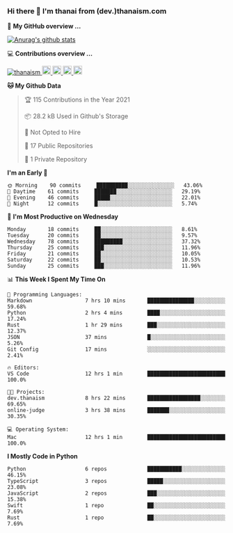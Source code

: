 ### Hi there 👋 I'm thanai from (dev.)thanaism.com

<!-- バッジ関連 -->
<!--
メイン：https://shields.io/category/social
GitHub view：https://github.com/antonkomarev/github-profile-views-counter
Qiita contributions：https://qiita.com/mikkame/items/f2c60d9caf8a8e38ec50
 -->

🍎 **My GitHub overview ...**

<!-- GitHubトロフィー -->
<!--
https://github.com/ryo-ma/github-profile-trophy
 -->

<!-- [![trophy](https://github-profile-trophy.vercel.app/?username=thanaism)](https://github.com/thanaism/thanaism) -->

<!-- GitHubステータス -->
<!--
https://github.com/anuraghazra/github-readme-stats
 -->

[![Anurag's github stats](https://github-readme-stats.vercel.app/api?username=thanaism&count_private=true&show_icons=true)](https://github.com/thanaism/thanaism)

<!-- [![ReadMe Card](https://github-readme-stats.vercel.app/api/pin/?username=thanaism&repo=thanaism)](https://github.com/thanaism/thanaism) -->

<!-- Skill icons -->
<!--
https://rahuldkjain.github.io/gh-profile-readme-generator/
 -->

💻 **Contributions overview ...**

<p align="left">

  <a href="https://github.com/thanaism/thanaism/">
    <img src="https://komarev.com/ghpvc/?username=thanaism" alt="thanaism" />
  </a>
  <a href="http://twitter.com/okinawa__noodle">
    <img height="20" src="https://img.shields.io/twitter/follow/okinawa__noodle?label=Twitter&logo=twitter&style=flat" />
  </a>
  <a href="https://github.com/thanaism">
    <img height="20" src="https://img.shields.io/github/followers/thanaism?label=follow&logo=github&style=flat" />
  </a>
  <!-- <a href="https://www.reddit.com/user/thanaism">
    <img height="20" src="https://img.shields.io/reddit/user-karma/combined/thanaism?label=Reddit&logo=reddit&style=flat" />
  </a>
  <a href="https://stackoverflow.com/users/5720201/thanaism">
    <img height="20" src="https://img.shields.io/stackexchange/stackoverflow/r/5720201?label=StackOverflow&logo=stack-overflow&style=flat" /> -->
  </a>
  <a href="http://qiita.com/thanai">
    <img height="20" src="https://qiita-badge.apiapi.app/s/thanai/posts.svg" />
  </a>
  <//qiita.com/thanai">
    <img height="20" src="https://qiita-badge.apiapi.app/s/thanai/contributions.svg" />
  </a>
</p>

<!--START_SECTION:waka-->
**🐱 My Github Data** 

> 🏆 115 Contributions in the Year 2021
 > 
> 📦 28.2 kB Used in Github's Storage 
 > 
> 🚫 Not Opted to Hire
 > 
> 📜 17 Public Repositories 
 > 
> 🔑 1 Private Repository 
 > 
**I'm an Early 🐤** 

```text
🌞 Morning    90 commits     ██████████░░░░░░░░░░░░░░░   43.06% 
🌆 Daytime    61 commits     ███████░░░░░░░░░░░░░░░░░░   29.19% 
🌃 Evening    46 commits     █████░░░░░░░░░░░░░░░░░░░░   22.01% 
🌙 Night      12 commits     █░░░░░░░░░░░░░░░░░░░░░░░░   5.74%

```
📅 **I'm Most Productive on Wednesday** 

```text
Monday       18 commits     ██░░░░░░░░░░░░░░░░░░░░░░░   8.61% 
Tuesday      20 commits     ██░░░░░░░░░░░░░░░░░░░░░░░   9.57% 
Wednesday    78 commits     █████████░░░░░░░░░░░░░░░░   37.32% 
Thursday     25 commits     ███░░░░░░░░░░░░░░░░░░░░░░   11.96% 
Friday       21 commits     ██░░░░░░░░░░░░░░░░░░░░░░░   10.05% 
Saturday     22 commits     ██░░░░░░░░░░░░░░░░░░░░░░░   10.53% 
Sunday       25 commits     ███░░░░░░░░░░░░░░░░░░░░░░   11.96%

```


📊 **This Week I Spent My Time On** 

```text
💬 Programming Languages: 
Markdown                 7 hrs 10 mins       ███████████████░░░░░░░░░░   59.68% 
Python                   2 hrs 4 mins        ████░░░░░░░░░░░░░░░░░░░░░   17.24% 
Rust                     1 hr 29 mins        ███░░░░░░░░░░░░░░░░░░░░░░   12.37% 
JSON                     37 mins             █░░░░░░░░░░░░░░░░░░░░░░░░   5.26% 
Git Config               17 mins             ░░░░░░░░░░░░░░░░░░░░░░░░░   2.41%

🔥 Editors: 
VS Code                  12 hrs 1 min        █████████████████████████   100.0%

🐱‍💻 Projects: 
dev.thanaism             8 hrs 22 mins       █████████████████░░░░░░░░   69.65% 
online-judge             3 hrs 38 mins       ███████░░░░░░░░░░░░░░░░░░   30.35%

💻 Operating System: 
Mac                      12 hrs 1 min        █████████████████████████   100.0%

```

**I Mostly Code in Python** 

```text
Python                   6 repos             ███████████░░░░░░░░░░░░░░   46.15% 
TypeScript               3 repos             █████░░░░░░░░░░░░░░░░░░░░   23.08% 
JavaScript               2 repos             ███░░░░░░░░░░░░░░░░░░░░░░   15.38% 
Swift                    1 repo              ██░░░░░░░░░░░░░░░░░░░░░░░   7.69% 
Rust                     1 repo              ██░░░░░░░░░░░░░░░░░░░░░░░   7.69%

```



<!--END_SECTION:waka-->
